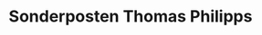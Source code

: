 ---
title: "Sonderposten Thomas Philipps"
url: /amberg/sonderposten-thomas-philipps/
shop: Kramladen
---